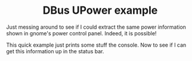 <h1 align="center">
  DBus UPower example
</h1>

Just messing around to see if I could extract the same power information shown in gnome's power control panel. Indeed, it is possible!

This quick example just prints some stuff the console. Now to see if I can get this information up in the status bar.
